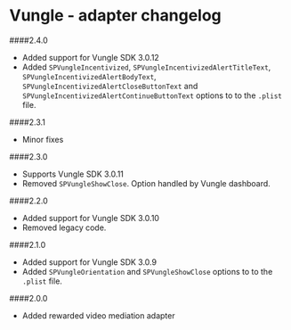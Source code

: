 # Vungle - adapter changelog

####2.4.0

 - Added support for Vungle SDK 3.0.12
 - Added `SPVungleIncentivized`, `SPVungleIncentivizedAlertTitleText`, `SPVungleIncentivizedAlertBodyText`, `SPVungleIncentivizedAlertCloseButtonText` and `SPVungleIncentivizedAlertContinueButtonText` options to to the `.plist` file.

####2.3.1

 - Minor fixes

####2.3.0

 - Supports Vungle SDK 3.0.11
 - Removed `SPVungleShowClose`. Option handled by Vungle dashboard. 

####2.2.0

- Added support for Vungle SDK 3.0.10
- Removed legacy code.

####2.1.0

- Added support for Vungle SDK 3.0.9
- Added `SPVungleOrientation` and `SPVungleShowClose` options to to the `.plist` file.
 
####2.0.0

- Added rewarded video mediation adapter